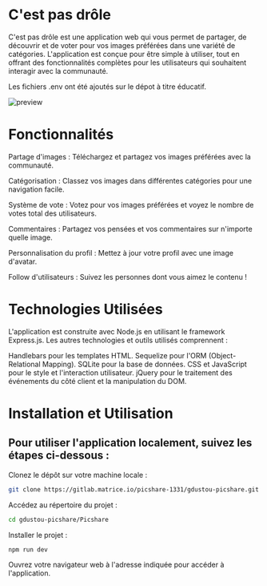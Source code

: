 # C'est pas drôle

C'est pas drôle est une application web qui vous permet de partager, de découvrir et de voter pour vos images préférées dans une variété de catégories. L'application est conçue pour être simple à utiliser, tout en offrant des fonctionnalités complètes pour les utilisateurs qui souhaitent interagir avec la communauté.

Les fichiers .env ont été ajoutés sur le dépot à titre éducatif.

![preview](https://github.com/alexbmt84/Picshare/assets/106599438/74262189-d942-46c7-8161-538297a0f25b)

# Fonctionnalités

Partage d'images : Téléchargez et partagez vos images préférées avec la communauté.

Catégorisation : Classez vos images dans différentes catégories pour une navigation facile.

Système de vote : Votez pour vos images préférées et voyez le nombre de votes total des utilisateurs.

Commentaires : Partagez vos pensées et vos commentaires sur n'importe quelle image.

Personnalisation du profil : Mettez à jour votre profil avec une image d'avatar.

Follow d'utilisateurs : Suivez les personnes dont vous aimez le contenu !

# Technologies Utilisées

L'application est construite avec Node.js en utilisant le framework Express.js. Les autres technologies et outils utilisés comprennent :

Handlebars pour les templates HTML.
Sequelize pour l'ORM (Object-Relational Mapping).
SQLite pour la base de données.
CSS et JavaScript pour le style et l'interaction utilisateur.
jQuery pour le traitement des événements du côté client et la manipulation du DOM.

# Installation et Utilisation

## Pour utiliser l'application localement, suivez les étapes ci-dessous :

Clonez le dépôt sur votre machine locale :

```bash
git clone https://gitlab.matrice.io/picshare-1331/gdustou-picshare.git

```

Accédez au répertoire du projet : 

```bash
cd gdustou-picshare/Picshare
```

Installer le projet :

```bash
npm run dev
```

Ouvrez votre navigateur web à l'adresse indiquée pour accéder à l'application.


